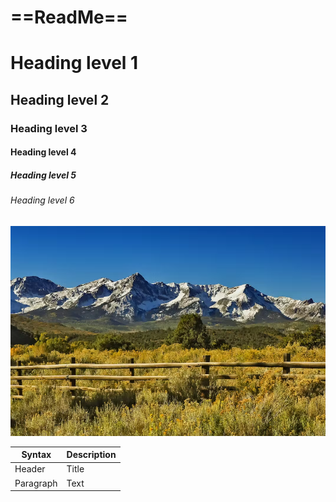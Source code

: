 # ==ReadMe==
# Heading level 1
## Heading level 2
### Heading level 3
#### Heading level 4
##### Heading level 5
###### Heading level 6
![The San Juan Mountains are beautiful!](/assets/images/san-juan-mountains.png "San Juan Mountains")

| Syntax      | Description |
| ----------- | ----------- |
| Header      | Title       |
| Paragraph   | Text        |
